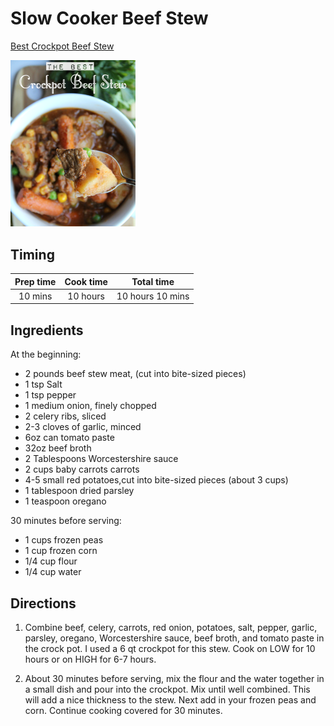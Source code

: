 # Slow Cooker Beef Stew

[Best Crockpot Beef Stew](http://www.familyfreshmeals.com/2013/10/best-crockpot-beef-stew.html)

<img src="crockpot-beef-stew.png" alt="Drawing" style="width: 200px;"/>

## Timing

|   Prep time   |   Cook time   |    Total time     |
|:-------------:|:-------------:|:-----------------:|
|    10 mins    |   10 hours    |  10 hours 10 mins |

## Ingredients

At the beginning:

* 2 pounds beef stew meat, (cut into bite-sized pieces)
* 1 tsp Salt
* 1 tsp pepper
* 1 medium onion, finely chopped
* 2 celery ribs, sliced
* 2-3 cloves of garlic, minced
* 6oz can tomato paste
* 32oz beef broth
* 2 Tablespoons Worcestershire sauce
* 2 cups baby carrots carrots
* 4-5 small red potatoes,cut into bite-sized pieces (about 3 cups)
* 1 tablespoon dried parsley
* 1 teaspoon oregano

30 minutes before serving:

* 1 cups frozen peas
* 1 cup frozen corn
* 1/4 cup flour
* 1/4 cup water

## Directions

1.  Combine beef, celery, carrots, red onion, potatoes, salt,  pepper, garlic, parsley, oregano, Worcestershire sauce, beef broth, and tomato paste in the crock pot. I used a 6 qt crockpot for this stew.  Cook on LOW for 10 hours or on HIGH for 6-7 hours.

2.  About 30 minutes before serving, mix the flour and the water together in a small dish and pour into the crockpot. Mix until well combined. This will add a nice thickness to the stew. Next add in your frozen peas and corn. Continue cooking covered for 30 minutes.
